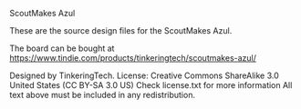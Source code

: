 ScoutMakes Azul

These are the source design files for the ScoutMakes Azul.

The board can be bought at https://www.tindie.com/products/tinkeringtech/scoutmakes-azul/

Designed by TinkeringTech.
License: Creative Commons ShareAlike 3.0 United States (CC BY-SA 3.0 US)
Check license.txt for more information All text above must be included in any redistribution.
